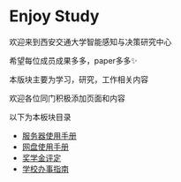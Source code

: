 # Enjoy Study

欢迎来到西安交通大学智能感知与决策研究中心

希望每位成员成果多多，paper多多:sparkles:

本版块主要为学习，研究，工作相关内容

欢迎各位同门积极添加页面和内容

以下为本板块目录

- [服务器使用手册](./server_handbook.md)
- [网盘使用手册](./ipdc_driver.md)
- [奖学金评定](./scholarship.md)
- [学校办事指南](./office.md)
